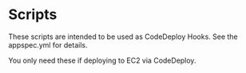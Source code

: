 # Scripts

These scripts are intended to be used as CodeDeploy Hooks.  See the appspec.yml for details.

You only need these if deploying to EC2 via CodeDeploy.